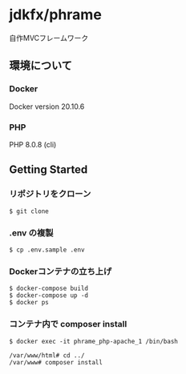 # jdkfx/phrame

自作MVCフレームワーク

## 環境について

### Docker
Docker version 20.10.6

### PHP
PHP 8.0.8 (cli)

## Getting Started

### リポジトリをクローン
```
$ git clone
```

### .env の複製
```
$ cp .env.sample .env
```

### Dockerコンテナの立ち上げ
```
$ docker-compose build
$ docker-compose up -d
$ docker ps
```

### コンテナ内で composer install
```
$ docker exec -it phrame_php-apache_1 /bin/bash

/var/www/html# cd ../
/var/www# composer install
```
